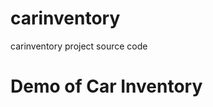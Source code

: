 # carinventory
carinventory project source code
<html>
  <head></head>
  <body>
  <h1>Demo of Car Inventory</h1>
  </body>
  </html>
